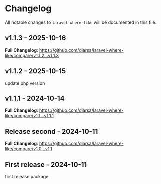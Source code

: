 # Changelog

All notable changes to `laravel-where-like` will be documented in this file.

## v1.1.3 - 2025-10-16

**Full Changelog**: https://github.com/diarsa/laravel-where-like/compare/v1.1.2...v1.1.3

## v1.1.2 - 2025-10-15

update php version

## v1.1.1 - 2024-10-14

**Full Changelog**: https://github.com/diarsa/laravel-where-like/compare/v1.1...v1.1.1

## Release second - 2024-10-11

**Full Changelog**: https://github.com/diarsa/laravel-where-like/compare/v1.0...v1.1

## First release - 2024-10-11

first release package
